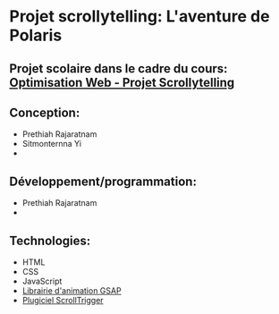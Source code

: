 # Projet scrollytelling: L'aventure de Polaris

## Projet scolaire dans le cadre du cours: [Optimisation Web - Projet Scrollytelling](https://tim-montmorency.com/timdoc/582-424MO/projet-scrollytelling/)

## Conception:
- Prethiah Rajaratnam
- Sitmonternna Yi
- 
## Développement/programmation:
- Prethiah Rajaratnam
- 
## Technologies:
- HTML
- CSS
- JavaScript
- [Librairie d'animation GSAP](https://gsap.com/)
- [Plugiciel ScrollTrigger](https://gsap.com/docs/v3/Plugins/ScrollTrigger/)
